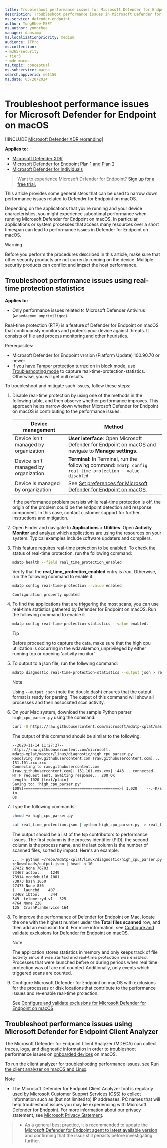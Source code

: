 ```yaml
---
title: Troubleshoot performance issues for Microsoft Defender for Endpoint on macOS
description: Troubleshoot performance issues in Microsoft Defender for Endpoint on macOS.
ms.service: defender-endpoint
author: YongRhee-MSFT
ms.author: yongrhee
manager: dansimp
ms.localizationpriority: medium
audience: ITPro
ms.collection:
- m365-security
- tier3
- mde-macos
ms.topic: conceptual
ms.subservice: macos
search.appverid: met150
ms.date: 03/20/2024
---
```


# Troubleshoot performance issues for Microsoft Defender for Endpoint on macOS

[!INCLUDE [Microsoft Defender XDR rebranding](../includes/microsoft-defender.md)]

**Applies to:**

- [Microsoft Defender XDR](/defender-xdr)
- [Microsoft Defender for Endpoint Plan 1 and Plan 2](microsoft-defender-endpoint.md)
- [Microsoft Defender for Individuals](https://www.microsoft.com/microsoft-365/microsoft-defender-for-individuals)


> Want to experience Microsoft Defender for Endpoint? [Sign up for a free trial.](https://signup.microsoft.com/create-account/signup?products=7f379fee-c4f9-4278-b0a1-e4c8c2fcdf7e&ru=https://aka.ms/MDEp2OpenTrial?ocid=docs-wdatp-exposedapis-abovefoldlink)

This article provides some general steps that can be used to narrow down performance issues related to Defender for Endpoint on macOS.

Depending on the applications that you're running and your device characteristics, you might experience suboptimal performance when running Microsoft Defender for Endpoint on macOS. In particular, applications or system processes that access many resources over a short timespan can lead to performance issues in Defender for Endpoint on macOS.

> [!WARNING]
> Before you perform the procedures described in this article, make sure that other security products are not currently running on the device. Multiple security products can conflict and impact the host performance.

## Troubleshoot performance issues using real-time protection statistics

**Applies to:**

- Only performance issues related to Microsoft Defender Antivirus (`wdavdaemon_unpriviliged`).

Real-time protection (RTP) is a feature of Defender for Endpoint on macOS that continuously monitors and protects your device against threats. It consists of file and process monitoring and other heuristics.

Prerequisites:

- Microsoft Defender for Endpoint version (Platform Update) 100.90.70 or newer
- If you have [Tamper protection](tamperprotection-macos.md) turned on in block mode, use [Troubleshooting mode](mac-troubleshoot-mode.md) to capture real-time-protection-statistics. Otherwise, you will get null results. 

To troubleshoot and mitigate such issues, follow these steps:

1. Disable real-time protection by using one of the methods in the following table, and then observe whether performance improves. This approach helps narrow down whether Microsoft Defender for Endpoint on macOS is contributing to the performance issues.

   | Device management | Method |
   |---|--|
   | Device isn't managed by organization | **User interface**: Open Microsoft Defender for Endpoint on macOS and navigate to **Manage settings**. |
   | Device isn't managed by organization | **Terminal**: In Terminal, run the following command: `mdatp config real-time-protection --value disabled` |
   | Device is managed by organization | See [Set preferences for Microsoft Defender for Endpoint on macOS](mac-preferences.md). |
   
   If the performance problem persists while real-time protection is off, the origin of the problem could be the endpoint detection and response component. In this case, contact customer support for further instructions and mitigation.
   
2. Open Finder and navigate to **Applications** > **Utilities**. Open **Activity Monitor** and analyze which applications are using the resources on your system. Typical examples include software updaters and compilers.

3. This feature requires real-time protection to be enabled. To check the status of real-time protection, run the following command:

   ```bash
   mdatp health --field real_time_protection_enabled
   ```
   
   Verify that the **real_time_protection_enabled** entry is *true*. Otherwise, run the following command to enable it:
   
   ```bash
   mdatp config real-time-protection --value enabled
   ```
   
   ```output
   Configuration property updated
   ```
   
4. To find the applications that are triggering the most scans, you can use real-time statistics gathered by Defender for Endpoint on macOS. Run the following command to enable it:

   ```bash
   mdatp config real-time-protection-statistics --value enabled.
   ```
   
   > [!TIP]
   > Before proceeding to capture the data, make sure that the high cpu utilization is occurring in the wdavdaemon_unprivileged by either running top or opening 'activity    monitor'
5. To output to a json file, run the following command: 

   ```bash
   mdatp diagnostic real-time-protection-statistics --output json > real_time_protection.json
   ```
   
   > [!NOTE]
   > Using `--output json` (note the double dash) ensures that the output format is ready for parsing. The output of this command will show all processes and their associated scan activity. 
6. On your Mac system, download the sample Python parser `high_cpu_parser.py` using the command:

      ```bash
   curl -O https://raw.githubusercontent.com/microsoft/mdatp-xplat/master/linux/diagnostic/high_cpu_parser.py
   ```

      The output of this command should be similar to the following:

      ```Output
   --2020-11-14 11:27:27-- https://raw.githubusercontent.com/microsoft.
   mdatp-xplat/master/linus/diagnostic/high_cpu_parser.py
   Resolving raw.githubusercontent.com (raw.githubusercontent.com)... 151.101.xxx.xxx
   Connecting to raw.githubusercontent.com (raw.githubusercontent.com)| 151.101.xxx.xxx| :443... connected.
   HTTP request sent, awaiting response... 200 OK
   Length: 1020 [text/plain]
   Saving to: 'high_cpu_parser.py'
   100%[===========================================>] 1,020    --.-K/s   in
   0s
   ```

7. Type the following commands:

   ```bash
   chmod +x high_cpu_parser.py
   ```

   ```bash
   cat real_time_protection.json | python high_cpu_parser.py  > real_time_protection.log
   ```

   The output should be a list of the top contributors to performance issues. The first column is the process identifier (PID), the second column is the process name, and the last column is the number of scanned files, sorted by impact. Here's an example:

   ```output
   ... > python ~/repo/mdatp-xplat/linux/diagnostic/high_cpu_parser.py <~Downloads/output.json | head -n 10
   27432 None 76703
   73467 actool     1249
   73914 xcodebuild 1081
   73873 bash 1050
   27475 None 836
   1    launchd    407
   73468 ibtool     344
   549  telemetryd_v1   325
   4764 None 228
   125  CrashPlanService 164
   ```

8. To improve the performance of Defender for Endpoint on Mac, locate the one with the highest number under the **Total files scanned** row, and then add an exclusion for it. For more information, see [Configure and validate exclusions for Defender for Endpoint on macOS](mac-exclusions.md).

   > [!NOTE]
   > The application stores statistics in memory and only keeps track of file activity since it was started and real-time protection was enabled. Processes that were launched before or during periods when real time protection was off are not counted. Additionally, only events which triggered scans are counted.

9. Configure Microsoft Defender for Endpoint on macOS with exclusions for the processes or disk locations that contribute to the performance issues and re-enable real-time protection. 

   See [Configure and validate exclusions for Microsoft Defender for Endpoint on macOS](mac-exclusions.md).

## Troubleshoot performance issues using Microsoft Defender for Endpoint Client Analyzer

The Microsoft Defender for Endpoint Client Analyzer (MDECA) can collect traces, logs, and diagnostic information in order to troubleshoot performance issues on [onboarded devices](onboard-configure.md) on macOS.

To run the client analyzer for troubleshooting performance issues, see [Run the client analyzer on macOS and Linux](run-analyzer-macos-linux.md).

   > [!NOTE]
   - The Microsoft Defender for Endpoint Client Analyzer tool is regularly used by Microsoft Customer Support Services (CSS) to collect information such as (but not limited    to) IP addresses, PC names that will help troubleshoot issues you may be experiencing with Microsoft Defender for Endpoint. For more information about our privacy statement, see [Microsoft Privacy Statement](https://privacy.microsoft.com/privacystatement).
   > - As a general best practice, it is recommended to update the [Microsoft Defender for Endpoint agent to latest available version](linux-whatsnew.md) and confirming that the issue still persists before investigating further.